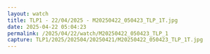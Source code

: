 ```yaml
---
layout: watch
title: TLP1 - 22/04/2025 - M20250422_050423_TLP_1T.jpg
date: 2025-04-22 05:04:23
permalink: /2025/04/22/watch/M20250422_050423_TLP_1
capture: TLP1/2025/202504/20250421/M20250422_050423_TLP_1T.jpg
---
```

